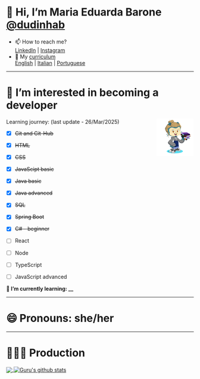 # 👋 Hi, I’m Maria Eduarda Barone [@dudinhab](https://github.com/dudinhab)

- 📫 How to reach me?  
[LinkedIn](https://www.linkedin.com/in/maria-eduarda-barone/) | [Instagram](https://instagram.com/dudsbarone) 
- 📃 My [curriculum](https://dudinhab.github.io/curriculum-vitae/)  
[English](https://dudinhab.github.io/curriculum-vitae/curriculum/cv_ingles.html) | [Italian](https://dudinhab.github.io/curriculum-vitae/curriculum/cv_italiano.html) | [Portuguese](https://dudinhab.github.io/curriculum-vitae/curriculum/cv_portugues.html)

---

#  👀 I’m interested in becoming a developer
Learning journey: (last update - 26/Mar/2025) 
<img align="right" src="Img/octocat-2.png" width="100">
- [x] ~~Git and Git-Hub~~ 
- [x] ~~HTML~~
- [x] ~~CSS~~  
- [x] ~~JavaScipt basic~~
- [x] ~~Java basic~~
- [x] ~~Java advanced~~
- [x] ~~SQL~~
- [x] ~~Spring Boot~~
- [x] ~~C# - beginner~~
- [ ] React
- [ ] Node
- [ ] TypeScript
- [ ] JavaScript advanced

      

**🌱 I’m currently learning: __**

---
# 😄 Pronouns: she/her
---
# 👩🏼‍💻 Production

<a href="https://github.com/anuraghazra/github-readme-stats">
  <img align="center" src="https://github-readme-stats.vercel.app/api/top-langs/?username=dudinhab&theme=light&hide_langs_below=1" />
</a>
<a href="https://github.com/anuraghazra/convoychat">
 <img align="center" src="https://github-readme-stats.vercel.app/api?username=dudinhab" alt="Guru's github stats"/>
</a>
